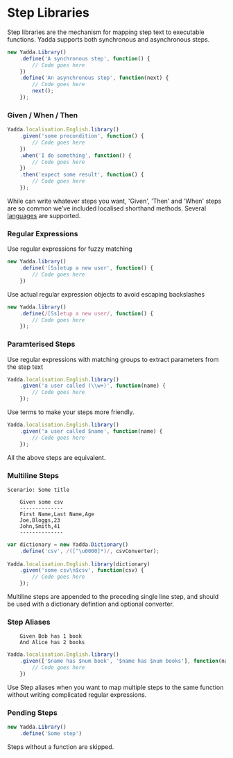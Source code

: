 # Step Libraries

Step libraries are the mechanism for mapping step text to executable functions. Yadda supports both synchronous and asynchronous steps.

```js
new Yadda.Library()
    .define('A synchronous step', function() {
        // Code goes here
    })
    .define('An asynchronous step', function(next) {
        // Code goes here
        next();
    });
```

### Given / When / Then
```js
Yadda.localisation.English.library()
    .given('some precondition', function() {
        // Code goes here
    })
    .when('I do something', function() {
        // Code goes here
    })
    .then('expect some result', function() {
        // Code goes here
    });
```
While can write whatever steps you want, 'Given', 'Then' and 'When' steps are so common we've included localised shorthand methods. Several [languages](./localisation.md) are supported.

### Regular Expressions
Use regular expressions for fuzzy matching
```js
new Yadda.library()
    .define('[Ss]etup a new user', function() {
        // Code goes here
    })
```
Use actual regular expression objects to avoid escaping backslashes
```js
new Yadda.library()
    .define(/[Ss]etup a new user/, function() {
        // Code goes here
    });
```

### Paramterised Steps
Use regular expressions with matching groups to extract parameters from the step text
```js
Yadda.localisation.English.library()
    .given('a user called (\\w+)', function(name) {
        // Code goes here
    });
```
Use terms to make your steps more friendly.
```js
Yadda.localisation.English.library()
    .given('a user called $name', function(name) {
        // Code goes here
    });
```
All the above steps are equivalent.

### Multiline Steps
```
Scenario: Some title

    Given some csv
    --------------
    First Name,Last Name,Age
    Joe,Bloggs,23
    John,Smith,41
    --------------
```
```js
var dictionary = new Yadda.Dictionary()
    .define('csv', /([^\u0000]*)/, csvConverter);
    
Yadda.localisation.English.library(dictionary)
    .given('some csv\n$csv', function(csv) {
        // Code goes here
    });
```
Multiline steps are appended to the preceding single line step, and should be used with a dictionary defintion and optional converter.

### Step Aliases
```
    Given Bob has 1 book
    And Alice has 2 books
```

```js
Yadda.localisation.English.library()
    .given(['$name has $num book', '$name has $num books'], function(name, number_of_books) {
        // Code goes here
    })
```
Use Step aliases when you want to map multiple steps to the same function without writing complicated regular expressions.

### Pending Steps
```js
new Yadda.Library()
    .define('Some step')
```
Steps without a function are skipped.

